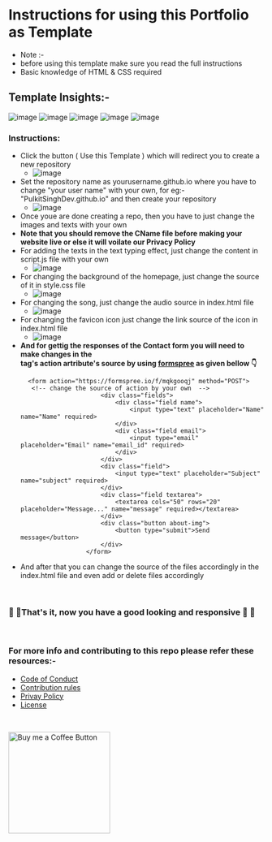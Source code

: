 # Instructions for using this Portfolio as Template
 - Note :-
  - before using this template make sure you read the full instructions
  - Basic knowledge of HTML & CSS required
## Template Insights:-
![image](https://user-images.githubusercontent.com/71369943/112092341-4bb27b00-8bbd-11eb-8ebe-a06abb71e743.png)
![image](https://user-images.githubusercontent.com/71369943/112092416-7270b180-8bbd-11eb-9e46-3e60951942b6.png)
![image](https://user-images.githubusercontent.com/71369943/112092502-a1872300-8bbd-11eb-83ca-e8c1bdad7516.png)
![image](https://user-images.githubusercontent.com/71369943/112092565-c67b9600-8bbd-11eb-822c-e2dee9506697.png)
![image](https://user-images.githubusercontent.com/71369943/112092595-d85d3900-8bbd-11eb-9ad9-80033a6419f7.png)

### Instructions:
- Click the button ( Use this Template ) which will redirect you to create a new repository 
  - ![image](https://user-images.githubusercontent.com/71369943/112105762-cc2fa680-8bd2-11eb-9c2b-a35f405ad86f.png)
- Set the repository name as yourusername.github.io where you have to change "your user name" with your own, for eg:- "PulkitSinghDev.github.io" and then create your repository
  - ![image](https://user-images.githubusercontent.com/71369943/112106542-d3a37f80-8bd3-11eb-9fee-f248e219bf9c.png)
- Once youe are done creating a repo, then you have to just change the images and texts with your own 
- <b>Note that you should remove the CName file before making your website live or else it will voilate our Privacy Policy</b>
- For adding the texts in the text typing effect, just change the content in script.js file with your own
  - ![image](https://user-images.githubusercontent.com/71369943/112107214-ac00e700-8bd4-11eb-97d4-30c4d0bcbfce.png)
- For changing the background of the homepage, just change the source of it in style.css file
  - ![image](https://user-images.githubusercontent.com/71369943/112107653-3d705900-8bd5-11eb-8d49-2c32ceb0e571.png)
- For changing the song, just change the audio source in index.html file
  - ![image](https://user-images.githubusercontent.com/71369943/112108261-f6cf2e80-8bd5-11eb-8f73-876d9fe3223f.png)
- For changing the favicon icon just change the link source of the icon in index.html file
  - ![image](https://user-images.githubusercontent.com/71369943/112108666-84ab1980-8bd6-11eb-856f-fc8b64d344e9.png)
- <b>And for gettig the responses of the Contact form you will need to make changes in the <form> tag's action artribute's source by using <a href="https://formspree.io" target="_blank">formspree</a> as given bellow 👇</b> 
  ```
    <form action="https://formspree.io/f/mqkgooqj" method="POST">
     <!-- change the source of action by your own  -->
                        <div class="fields">
                            <div class="field name">
                                <input type="text" placeholder="Name" name="Name" required>
                            </div>
                            <div class="field email">
                                <input type="email" placeholder="Email" name="email_id" required>
                            </div>
                        </div>
                        <div class="field">
                            <input type="text" placeholder="Subject" name="subject" required>
                        </div>
                        <div class="field textarea">
                            <textarea cols="50" rows="20" placeholder="Message..." name="message" required></textarea>
                        </div>
                        <div class="button about-img">
                            <button type="submit">Send message</button>
                        </div>
                    </form>
     ```
- And after that you can change the source of the files accordingly in the index.html file and even add or delete files accordingly 

<br>



### 🎉 🎉That's it, now you have a good looking and responsive 🎉 🎉 


<br>


### For more info and contributing to this repo please refer these resources:-

 - <a href="CODE_OF_CONDUCT.md">Code of Conduct</a>
 - <a href="CONTRIBUTING.md">Contribution rules</a>
 - <a href="Privacy%20Policy.md">Privay Policy</a>
 - <a href="LICENSE">License</a>
 
 <br>
 
 
<a href="https://www.patreon.com/pulkitsinghdev"><img alt="Buy me a Coffee Button" width=200 src="https://camo.githubusercontent.com/2b7105015397da52617ce6775a339b0b99d689d6f644c2ce911c5d472362bcbd/68747470733a2f2f63352e70617472656f6e2e636f6d2f65787465726e616c2f6c6f676f2f6265636f6d655f615f706174726f6e5f627574746f6e2e706e67"></a>
